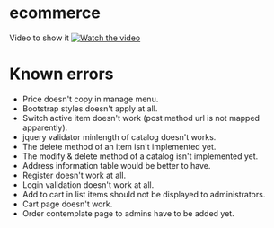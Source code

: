 # ecommerce
Video to show it
[![Watch the video](http://i3.ytimg.com/vi/L90lCITLnYg/hqdefault.jpg)](https://www.youtube.com/watch?v=L90lCITLnYg)

# Known errors
- Price doesn't copy in manage menu.
- Bootstrap styles doesn't apply at all.
- Switch active item doesn't work (post method url is not mapped apparently).
- jquery validator minlength of catalog doesn't works.
- The delete method of an item isn't implemented yet.
- The modify & delete method of a catalog isn't implemented yet.
- Address information table would be better to have.
- Register doesn't work at all.
- Login validation doesn't work at all.
- Add to cart in list items should not be displayed to administrators.
- Cart page doesn't work.
- Order contemplate page to admins have to be added yet.
